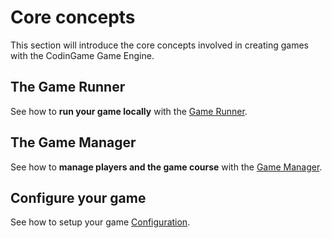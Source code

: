# Core concepts

This section will introduce the core concepts involved in creating games with the CodinGame Game Engine.

## The Game Runner

See how to **run your game locally** with the [Game Runner](core-2-game-runner.md).

## The Game Manager

See how to **manage players and the game course** with the [Game Manager](core-3-game-manager.md).

## Configure your game

See how to setup your game [Configuration](core-4-configuration.md).